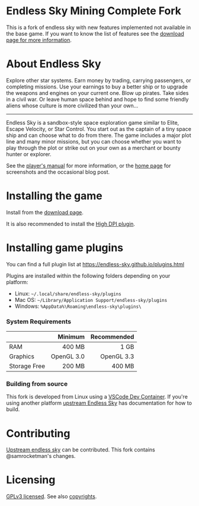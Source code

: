 # Endless Sky Mining Complete Fork

This is a fork of endless sky with new features implemented not available in the
base game.  If you want to know the list of features see the [download page for
more information][download].

# About Endless Sky

Explore other star systems. Earn money by trading, carrying passengers, or
completing missions. Use your earnings to buy a better ship or to upgrade the
weapons and engines on your current one. Blow up pirates. Take sides in a civil
war. Or leave human space behind and hope to find some friendly aliens whose
culture is more civilized than your own...

---

Endless Sky is a sandbox-style space exploration game similar to Elite, Escape
Velocity, or Star Control. You start out as the captain of a tiny space ship and
can choose what to do from there. The game includes a major plot line and many
minor missions, but you can choose whether you want to play through the plot or
strike out on your own as a merchant or bounty hunter or explorer.

See the [player's manual][manual] for more information, or the [home
page][homepage] for screenshots and the occasional blog post.

# Installing the game

Install from the [download page][download].

It is also recommended to install the [High DPI plugin](https://github.com/endless-sky/endless-sky-high-dpi).

# Installing game plugins

You can find a full plugin list at https://endless-sky.github.io/plugins.html

Plugins are installed within the following folders depending on your platform:

- Linux: `~/.local/share/endless-sky/plugins`
- Mac OS: `~/Library/Application Support/endless-sky/plugins`
- Windows: `%AppData%\Roaming\endless-sky\plugins\`


### System Requirements

|| Minimum | Recommended |
|---|----:|----:|
|RAM | 400 MB | 1 GB |
|Graphics | OpenGL 3.0 | OpenGL 3.3 |
|Storage Free | 200 MB | 400 MB |

### Building from source

This fork is developed from Linux using a [VSCode Dev Container][devc].  If
you're using another platform [upstream Endless Sky][endless-sky] has
documentation for how to build.

# Contributing

[Upstream endless sky][endless-sky] can be contributed.  This fork contains
@samrocketman's changes.

# Licensing

[GPLv3 licensed](license.txt).  See also [copyrights](copyright).

[devc]: https://github.com/samrocketman/endless-sky-vscode-devcontainer
[download]: https://github.com/samrocketman/endless-sky/releases/tag/continuous
[endless-sky]: https://github.com/endless-sky/endless-sky#building-from-source
[homepage]: https://endless-sky.github.io/
[manual]: https://github.com/endless-sky/endless-sky/wiki/PlayersManual

